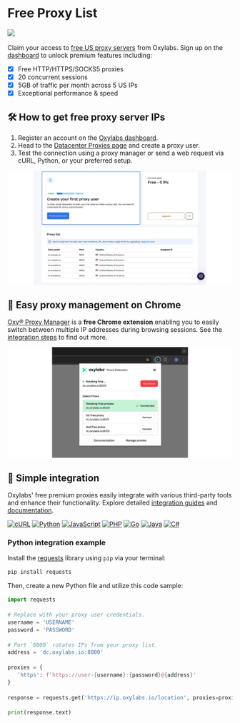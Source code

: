 
# Free Proxy List

[![](https://dcbadge.vercel.app/api/server/eWsVUJrnG5)](https://discord.gg/GbxmdGhZjq)

Claim your access to [free US proxy servers](https://oxylabs.io/products/free-proxies) from Oxylabs. Sign up on the [dashboard](https://dashboard.oxylabs.io/) to unlock premium features including:

- [x] Free HTTP/HTTPS/SOCKS5 proxies
- [X] 20 concurrent sessions
- [X] 5GB of traffic per month across 5 US IPs
- [X] Exceptional performance & speed

## 🛠️ How to get free proxy server IPs

1. Register an account on the [Oxylabs dashboard](https://dashboard.oxylabs.io/).
2. Head to the [Datacenter Proxies page](https://dashboard.oxylabs.io/en/overview/datacenter-proxies) and create a proxy user.
3. Test the connection using a proxy manager or send a web request via cURL, Python, or your preferred setup.

![](images/free_proxies.png)


## 🧩 Easy proxy management on Chrome

[Oxy® Proxy Manager](https://oxylabs.io/products/chrome-proxy-extension) is a **free Chrome extension** enabling you to easily switch between multiple IP addresses during browsing sessions. See the [integration steps](https://developers.oxylabs.io/proxies/integration-guides/shared-datacenter-proxies-guides/oxy-proxy-extension-for-chrome) to find out more.

![](images/oxy_proxy.png)

## 🔗 Simple integration

Oxylabs' free premium proxies easily integrate with various third-party tools and enhance their functionality. Explore detailed [integration guides](https://oxylabs.io/resources/integrations) and  [documentation](https://developers.oxylabs.io/proxies/datacenter-proxies/free-datacenter-ips).

[![cURL](https://img.shields.io/badge/cURL-073551?style=for-the-badge&logo=curl&logoColor=white)](https://curl.se) [![Python](https://img.shields.io/badge/Python-3776AB?style=for-the-badge&logo=python&logoColor=white)](https://python.org) [![JavaScript](https://img.shields.io/badge/JavaScript-F7DF1E?style=for-the-badge&logo=javascript&logoColor=black)](https://developer.mozilla.org/en-US/docs/Web/JavaScript) [![PHP](https://img.shields.io/badge/PHP-777BB4?style=for-the-badge&logo=php&logoColor=white)](https://php.net) [![Go](https://img.shields.io/badge/Go-00ADD8?style=for-the-badge&logo=go&logoColor=white)](https://go.dev) [![Java](https://img.shields.io/badge/Java-ED8B00?style=for-the-badge&logo=openjdk&logoColor=white)](https://www.java.com) [![C#](https://img.shields.io/badge/C%23-239120?style=for-the-badge&logo=c-sharp&logoColor=white)](https://dotnet.microsoft.com/languages/csharp)

### Python integration example

Install the [requests](https://requests.readthedocs.io/en/latest/) library using `pip` via your terminal:

```bash
pip install requests
```

Then, create a new Python file and utilize this code sample: 

```python
import requests

# Replace with your proxy user credentials.
username = 'USERNAME'
password = 'PASSWORD'

# Port `8000` rotates IPs from your proxy list.
address = 'dc.oxylabs.io:8000'

proxies = {
   'https': f'https://user-{username}:{password}@{address}'
}

response = requests.get('https://ip.oxylabs.io/location', proxies=proxies)

print(response.text)
```


